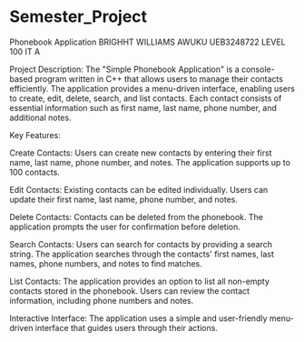 # Semester_Project
Phonebook Application
BRIGHHT WILLIAMS AWUKU
UEB3248722
LEVEL 100
IT A


Project Description:
The "Simple Phonebook Application" is a console-based program written in C++ that allows users to manage their contacts efficiently. The application provides a menu-driven interface, enabling users to create, edit, delete, search, and list contacts. Each contact consists of essential information such as first name, last name, phone number, and additional notes.

Key Features:

Create Contacts: Users can create new contacts by entering their first name, last name, phone number, and notes. The application supports up to 100 contacts.

Edit Contacts: Existing contacts can be edited individually. Users can update their first name, last name, phone number, and notes.

Delete Contacts: Contacts can be deleted from the phonebook. The application prompts the user for confirmation before deletion.

Search Contacts: Users can search for contacts by providing a search string. The application searches through the contacts' first names, last names, phone numbers, and notes to find matches.

List Contacts: The application provides an option to list all non-empty contacts stored in the phonebook. Users can review the contact information, including phone numbers and notes.

Interactive Interface: The application uses a simple and user-friendly menu-driven interface that guides users through their actions.
